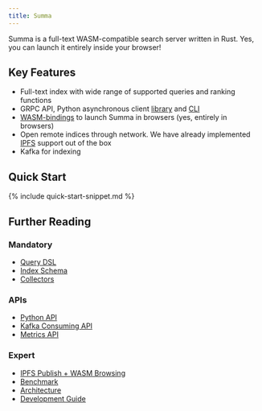 ```yaml
---
title: Summa
---
```


Summa is a full-text WASM-compatible search server written in Rust.
Yes, you can launch it entirely inside your browser!

## Key Features

- Full-text index with wide range of supported queries and ranking functions
- GRPC API, Python asynchronous client [library](/summa/python-api) and [CLI](/summa/python-api)
- [WASM-bindings](https://github.com/izihawa/summa/tree/master/summa-wasm) to launch Summa in browsers (yes, entirely in browsers)
- Open remote indices through network. We have already implemented [IPFS](/summa/ipfs-wasm-guide) support out of the box
- Kafka for indexing

## Quick Start

{% include quick-start-snippet.md %}

## Further Reading

### Mandatory
- [Query DSL](/summa/query-dsl)
- [Index Schema](/summa/schema)
- [Collectors](/summa/collectors)

### APIs
- [Python API](/summa/python-api)
- [Kafka Consuming API](/summa/kafka-consuming-api)
- [Metrics API](/summa/metrics-api)

### Expert
- [IPFS Publish + WASM Browsing](/summa/ipfs-wasm-guide)
- [Benchmark](/summa/benchmark)
- [Architecture](/summa/architecture)
- [Development Guide](/summa/development)
